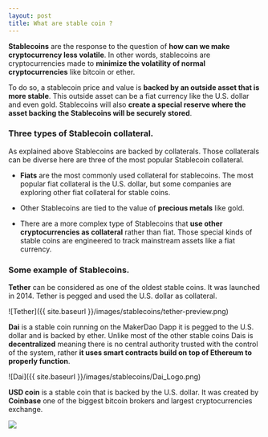 ```yaml
---
layout: post
title: What are stable coin ?
---
```


__Stablecoins__ are the response to the question of  __how can we make cryptocurrency less volatile__.
In other words, stablecoins are cryptocurrencies made to __minimize the volatility of normal cryptocurrencies__ like bitcoin or ether.

To do so, a stablecoin price and value is __backed by an outside asset that is more stable__. This outside asset can be a fiat currency like the U.S. dollar and even gold.
Stablecoins will also __create a special reserve where the asset backing the Stablecoins will be securely stored__.


### Three types of Stablecoin collateral.

As explained above Stablecoins are backed by collaterals. Those collaterals can be diverse here are three of the most popular Stablecoin collateral.

* __Fiats__ are the most commonly used collateral for stablecoins. The most popular fiat collateral is the U.S. dollar, but some companies are exploring other fiat collateral for stable coins.

* Other Stablecoins are tied to the value of __precious metals__ like gold.

* There are a more complex type of Stablecoins that __use other cryptocurrencies as collateral__ rather than fiat. Those special kinds of stable coins are engineered to track mainstream assets like a fiat currency.

### Some example of Stablecoins.

__Tether__ can be considered as one of the oldest stable coins. It was launched in 2014. Tether is pegged and used the U.S. dollar as collateral.

![Tether]({{ site.baseurl }}/images/stablecoins/tether-preview.png)

__Dai__ is a stable coin running on the MakerDao Dapp it is pegged to the U.S. dollar and is backed by ether.
Unlike most of the other stable coins Dais is __decentralized__ meaning there is no central authority trusted with the control of the system, rather __it uses smart contracts build on top of Ethereum to properly function__.

![Dai]({{ site.baseurl }}/images/stablecoins/Dai_Logo.png)

__USD coin__ is a stable coin that is backed by the U.S. dollar. It was created by __Coinbase__ one of the biggest bitcoin brokers and largest cryptocurrencies exchange.

<img class="USDC" src="{{ baseurl }}/images/stablecoins/usdc-icon-86074d9d49.png" style="margin: auto;">
